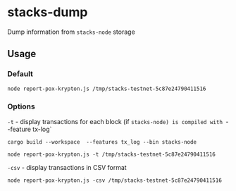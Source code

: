 # stacks-dump

Dump information from `stacks-node` storage

## Usage

### Default

```
node report-pox-krypton.js /tmp/stacks-testnet-5c87e24790411516
```

### Options

`-t` - display transactions for each block (if `stacks-node) is compiled with `--feature tx-log`

```
cargo build --workspace  --features tx_log --bin stacks-node

node report-pox-krypton.js -t /tmp/stacks-testnet-5c87e24790411516
```

`-csv` - display transactions in CSV format

```
node report-pox-krypton.js -csv /tmp/stacks-testnet-5c87e24790411516
```

